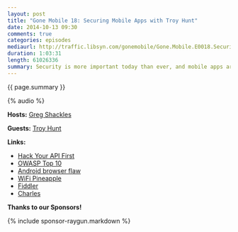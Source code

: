 ```yaml
---
layout: post
title: "Gone Mobile 18: Securing Mobile Apps with Troy Hunt"
date: 2014-10-13 09:30
comments: true
categories: episodes
mediaurl: http://traffic.libsyn.com/gonemobile/Gone.Mobile.E0018.Securing.Mobile.Apps.with.Troy.Hunt.mp3
duration: 1:03:31
length: 61026336
summary: Security is more important today than ever, and mobile apps are no different. Troy Hunt joins us to talk about some common mistakes developers make when developing APIs and apps, and some practical approaches to securing them.
---
```


{{ page.summary }}

<!-- more -->

{% audio %}

**Hosts:** [Greg Shackles](http://twitter.com/gshackles)

**Guests:** [Troy Hunt](https://twitter.com/troyhunt)

**Links:** 

- [Hack Your API First](http://pluralsight.com/courses/table-of-contents/hack-your-api-first)
- [OWASP Top 10](https://www.owasp.org/index.php/Top_10_2013-Top_10)
- [Android browser flaw](http://arstechnica.com/security/2014/09/android-browser-flaw-a-privacy-disaster-for-half-of-android-users/)
- [WiFi Pineapple](http://hak5.org/pineapple_backup)
- [Fiddler](http://www.telerik.com/fiddler)
- [Charles](http://www.charlesproxy.com/)


**Thanks to our Sponsors!**

{% include sponsor-raygun.markdown %}
